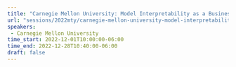 ```yaml
---
title: "Carnegie Mellon University: Model Interpretability as a Business Edge"
url: "sessions/2022mty/carnegie-mellon-university-model-interpretability-as-a-business-edge"
speakers:
 - Carnegie Mellon University
time_start: 2022-12-01T10:00:00-06:00
time_end: 2022-12-28T10:40:00-06:00
draft: false
---
```


